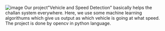 ![image](https://github.com/Ansul09/cmr_opensource/assets/172357607/b13a3236-ae33-44ef-8102-51c3a3dd59a1)
Our project"Vehicle and Speed Detection" basically helps the challan system everywhere.
Here, we use some machine learning algorithums which give us output as which vehicle is going at what speed.
The project is done by opencv in python language.
